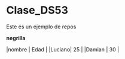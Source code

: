 # Clase_DS53
Este es un ejemplo de repos

**negrilla**

|nombre | Edad |
|Luciano|  25  |
|Damian |  30  |

